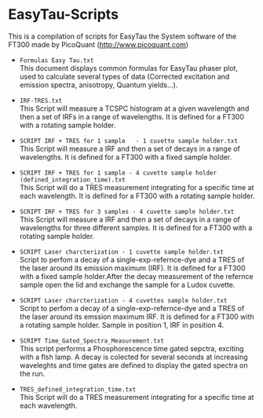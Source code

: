 EasyTau-Scripts
===============

This is a compilation of scripts for EasyTau the System software of the FT300 made by PicoQuant (http://www.picoquant.com)

 * ``Formulas Easy Tau.txt``   
This document displays common formulas for EasyTau phaser plot, used to calculate several types of data (Corrected excitation and emission spectra, anisotropy, Quantum yields...).
 * ``IRF-TRES.txt``  
This Script will measure a TCSPC histogram at a given wavelength and then a set of IRFs in a range of wavelengths. It is defined for a FT300 with a rotating sample holder.

 * ``SCRIPT IRF + TRES for 1 sample   - 1 cuvette sample holder.txt``    
 This Script will measure a IRF and then a set of decays in a range of wavelengths. It is defined for a FT300 with a fixed sample holder.

 * ``SCRIPT IRF + TRES for 1 sample - 4 cuvette sample holder (defined_integration_time).txt``  
 This Script will do a TRES measurement integrating for a specific time at each wavelength.  It is defined for a FT300 with a rotating sample holder.

 * ``SCRIPT IRF + TRES for 3 samples - 4 cuvette sample holder.txt``  
 This Script will measure a IRF and then a set of decays in a range of wavelengths for three different samples. It is defined for a FT300 with a rotating sample holder.

 * ``SCRIPT Laser charcterization - 1 cuvette sample holder.txt``  
Script to perfom a decay of a single-exp-refernce-dye and a TRES of the laser around its emission maximum (IRF).  It is defined for a FT300 with a fixed sample holder.After the decay measurement of the refernce sample open the lid and exchange the sample for a Ludox cuvette.

 * ``SCRIPT Laser charcterization - 4 cuvettes sample holder.txt``  
Script to perfom a decay of a single-exp-refernce-dye and a TRES of the laser around its emssion maximum IRF. It is defined for a FT300 with a rotating sample holder. Sample in position 1, IRF in position 4.

 * ``SCRIPT Time_Gated_Spectra_Measurement.txt``  
 This script performs a Phosphorescence time gated sepctra, exciting with a flsh lamp. A decay is colected for several seconds at increasing waveleghts and time gates are defined to display the gated spectra on the run.
 
 * ``TRES_defined_integration_time.txt``  
 This Script will do a TRES measurement integrating for a specific time at each wavelength.
